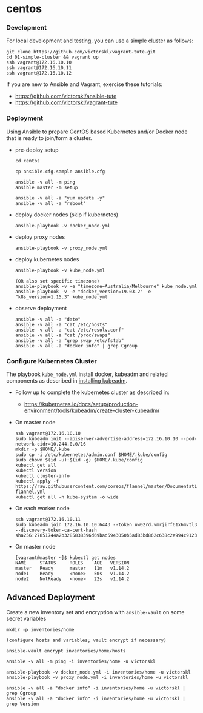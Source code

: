 # centos

### Development

For local development and testing, you can use a simple cluster as follows:

```
git clone https://github.com/victorskl/vagrant-tute.git
cd 01-simple-cluster && vagrant up
ssh vagrant@172.16.10.10
ssh vagrant@172.16.10.11
ssh vagrant@172.16.10.12
```

If you are new to Ansible and Vagrant, exercise these tutorials:
- https://github.com/victorskl/ansible-tute
- https://github.com/victorskl/vagrant-tute

### Deployment

Using Ansible to prepare CentOS based Kubernetes and/or Docker node that is ready to join/form a cluster.

- pre-deploy setup
    ```
    cd centos
    
    cp ansible.cfg.sample ansible.cfg
    
    ansible -v all -m ping
    ansible master -m setup
    
    ansible -v all -a "yum update -y"
    ansible -v all -a "reboot"
    ```

- deploy docker nodes (skip if kubernetes)
    ```
    ansible-playbook -v docker_node.yml
    ```

- deploy proxy nodes
    ```
    ansible-playbook -v proxy_node.yml
    ```

- deploy kubernetes nodes
    ```
    ansible-playbook -v kube_node.yml
    
    (OR also set specific timezone)
    ansible-playbook -v -e "timezone=Australia/Melbourne" kube_node.yml
    ansible-playbook -v -e "docker_version=19.03.2" -e "k8s_version=1.15.3" kube_node.yml  
    ```

- observe deployment
    ```
    ansible -v all -a "date"
    ansible -v all -a "cat /etc/hosts"
    ansible -v all -a "cat /etc/resolv.conf"
    ansible -v all -a "cat /proc/swaps"
    ansible -v all -a "grep swap /etc/fstab"
    ansible -v all -a "docker info" | grep Cgroup
    ```

### Configure Kubernetes Cluster

The playbook `kube_node.yml` install docker, kubeadm and related components as described in [installing kubeadm](https://kubernetes.io/docs/setup/production-environment/tools/kubeadm/install-kubeadm/).

- Follow up to complete the kubernetes cluster as described in:
    - https://kubernetes.io/docs/setup/production-environment/tools/kubeadm/create-cluster-kubeadm/

- On master node
    ```
    ssh vagrant@172.16.10.10
    sudo kubeadm init --apiserver-advertise-address=172.16.10.10 --pod-network-cidr=10.244.0.0/16
    mkdir -p $HOME/.kube
    sudo cp -i /etc/kubernetes/admin.conf $HOME/.kube/config
    sudo chown $(id -u):$(id -g) $HOME/.kube/config
    kubectl get all
    kubectl version
    kubectl cluster-info
    kubectl apply -f https://raw.githubusercontent.com/coreos/flannel/master/Documentation/kube-flannel.yml
    kubectl get all -n kube-system -o wide
    ```

- On each worker node
    ```
    ssh vagrant@172.16.10.11
    sudo kubeadm join 172.16.10.10:6443 --token uw02rd.vmrjirf61x6mvtl3 --discovery-token-ca-cert-hash sha256:27851744a2b3285838396d69bad5943050b5ad83bd862c638c2e994c9123d536
    ```
 
 - On master node
    ```
    [vagrant@master ~]$ kubectl get nodes
    NAME     STATUS     ROLES    AGE   VERSION
    master   Ready      master   11m   v1.14.2
    node1    Ready      <none>   50s   v1.14.2
    node2    NotReady   <none>   22s   v1.14.2
    ```

## Advanced Deployment 

Create a new inventory set and encryption with `ansible-vault` on some secret variables

```
mkdir -p inventories/home

(configure hosts and variables; vault encrypt if necessary)

ansible-vault encrypt inventories/home/hosts

ansible -v all -m ping -i inventories/home -u victorskl

ansible-playbook -v docker_node.yml -i inventories/home -u victorskl
ansible-playbook -v proxy_node.yml -i inventories/home -u victorskl

ansible -v all -a "docker info" -i inventories/home -u victorskl | grep Cgroup
ansible -v all -a "docker info" -i inventories/home -u victorskl | grep Version
```
